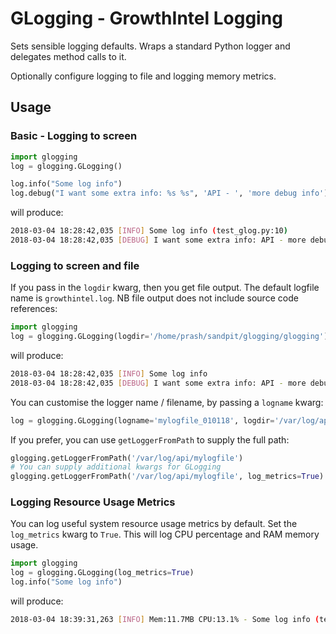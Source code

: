 # GLogging - GrowthIntel Logging

Sets sensible logging defaults.
Wraps a standard Python logger and delegates method calls to it.

Optionally configure logging to file and logging memory metrics.

## Usage

### Basic - Logging to screen

```python
import glogging
log = glogging.GLogging()

log.info("Some log info")
log.debug("I want some extra info: %s %s", 'API - ', 'more debug info')
```
will produce:

```bash
2018-03-04 18:28:42,035 [INFO] Some log info (test_glog.py:10)
2018-03-04 18:28:42,035 [DEBUG] I want some extra info: API - more debug info (test_glog.py:11)
```
### Logging to screen and file

If you pass in the `logdir` kwarg, then you get file output. The default logfile name is `growthintel.log`. NB file output does not include source code references:

```python
import glogging
log = glogging.GLogging(logdir='/home/prash/sandpit/glogging/glogging')
```
will produce:

```bash
2018-03-04 18:28:42,035 [INFO] Some log info
2018-03-04 18:28:42,035 [DEBUG] I want some extra info: API - more debug info
```
You can customise the logger name / filename, by passing a `logname` kwarg:
```python
log = glogging.GLogging(logname='mylogfile_010118', logdir='/var/log/api')
```
If you prefer, you can use `getLoggerFromPath` to supply the full path:
```python
glogging.getLoggerFromPath('/var/log/api/mylogfile')
# You can supply additional kwargs for GLogging
glogging.getLoggerFromPath('/var/log/api/mylogfile', log_metrics=True)
```

### Logging Resource Usage Metrics

You can log useful system resource usage metrics by default. Set the `log_metrics` kwarg to `True`.
This will log CPU percentage and RAM memory usage.

```python
import glogging
log = glogging.GLogging(log_metrics=True)
log.info("Some log info")
```
will produce:

```bash
2018-03-04 18:39:31,263 [INFO] Mem:11.7MB CPU:13.1% - Some log info (test_glog.py:10)
```
